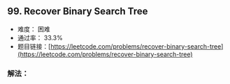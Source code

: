 ## 99. Recover Binary Search Tree


- 难度： 困难
- 通过率： 33.3%
- 题目链接：[https://leetcode.com/problems/recover-binary-search-tree](https://leetcode.com/problems/recover-binary-search-tree)



### 解法：